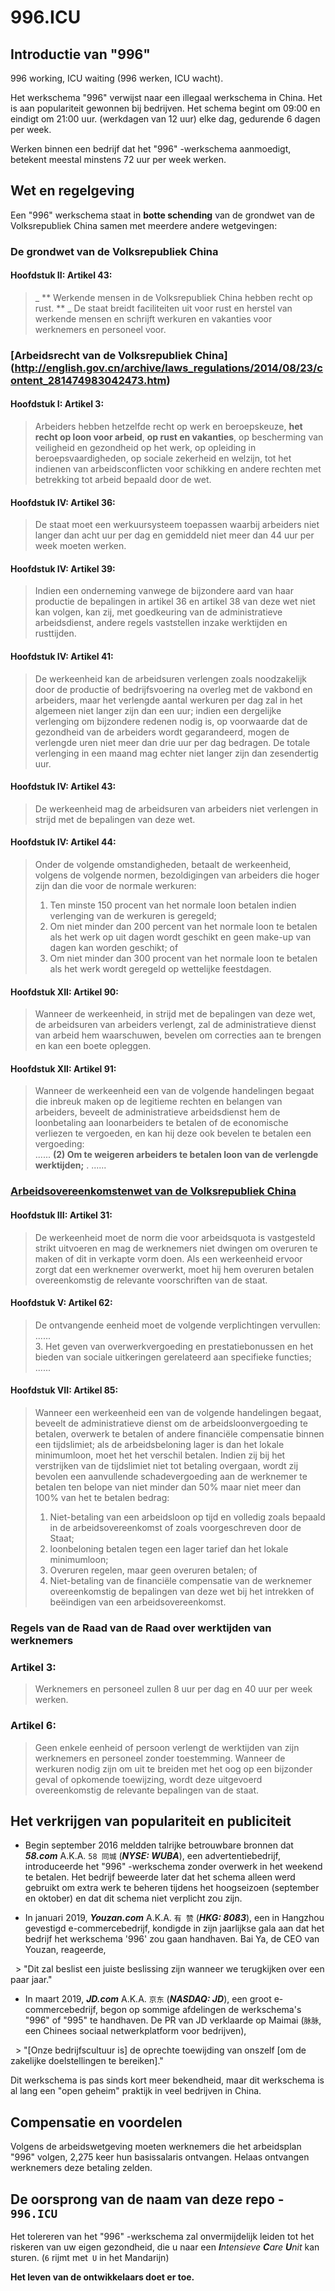 996.ICU
===

## Introductie van "996"
996 working, ICU waiting (996 werken, ICU wacht).

Het werkschema "996" verwijst naar een illegaal werkschema in China. Het is aan populariteit gewonnen bij bedrijven. Het schema begint om 09:00 en eindigt om 21:00 uur. (werkdagen van 12 uur) elke dag, gedurende 6 dagen per week.

Werken binnen een bedrijf dat het "996" -werkschema aanmoedigt, betekent meestal minstens 72 uur per week werken.

## Wet en regelgeving

Een "996" werkschema staat in **botte schending** van de grondwet van de Volksrepubliek China samen met meerdere andere wetgevingen:

### De grondwet van de Volksrepubliek China

#### Hoofdstuk II: Artikel 43:
> _ ** Werkende mensen in de Volksrepubliek China hebben recht op rust. ** _
> De staat breidt faciliteiten uit voor rust en herstel van werkende mensen en schrijft werkuren en vakanties voor werknemers en personeel voor.

### [Arbeidsrecht van de Volksrepubliek China] (http://english.gov.cn/archive/laws_regulations/2014/08/23/content_281474983042473.htm)

#### Hoofdstuk I: Artikel 3:
> Arbeiders hebben hetzelfde recht op werk en beroepskeuze, **het recht op loon voor arbeid**, **op rust en vakanties**, op bescherming van veiligheid en gezondheid op het werk, op opleiding in beroepsvaardigheden, op sociale zekerheid en welzijn, tot het indienen van arbeidsconflicten voor schikking en andere rechten met betrekking tot arbeid bepaald door de wet.

#### Hoofdstuk IV: Artikel 36:
> De staat moet een werkuursysteem toepassen waarbij arbeiders niet langer dan acht uur per dag en gemiddeld niet meer dan 44 uur per week moeten werken.

#### Hoofdstuk IV: Artikel 39:
> Indien een onderneming vanwege de bijzondere aard van haar productie de bepalingen in artikel 36 en artikel 38 van deze wet niet kan volgen, kan zij, met goedkeuring van de administratieve arbeidsdienst, andere regels vaststellen inzake werktijden en rusttijden.

#### Hoofdstuk IV: Artikel 41:
> De werkeenheid kan de arbeidsuren verlengen zoals noodzakelijk door de productie of bedrijfsvoering na overleg met de vakbond en arbeiders, maar het verlengde aantal werkuren per dag zal in het algemeen niet langer zijn dan een uur; indien een dergelijke verlenging om bijzondere redenen nodig is, op voorwaarde dat de gezondheid van de arbeiders wordt gegarandeerd, mogen de verlengde uren niet meer dan drie uur per dag bedragen. De totale verlenging in een maand mag echter niet langer zijn dan zesendertig uur.

#### Hoofdstuk IV: Artikel 43:
> De werkeenheid mag de arbeidsuren van arbeiders niet verlengen in strijd met de bepalingen van deze wet.

#### Hoofdstuk IV: Artikel 44:
> Onder de volgende omstandigheden, betaalt de werkeenheid, volgens de volgende normen, bezoldigingen van arbeiders die hoger zijn dan die voor de normale werkuren:
> 1. Ten minste 150 procent van het normale loon betalen indien verlenging van de werkuren is geregeld;
> 2. Om niet minder dan 200 percent van het normale loon te betalen als het werk op uit dagen wordt geschikt en geen make-up van dagen kan worden geschikt; of
> 3. Om niet minder dan 300 procent van het normale loon te betalen als het werk wordt geregeld op wettelijke feestdagen.

#### Hoofdstuk XII: Artikel 90:
> Wanneer de werkeenheid, in strijd met de bepalingen van deze wet, de arbeidsuren van arbeiders verlengt, zal de administratieve dienst van arbeid hem waarschuwen, bevelen om correcties aan te brengen en kan een boete opleggen.

#### Hoofdstuk XII: Artikel 91:
> Wanneer de werkeenheid een van de volgende handelingen begaat die inbreuk maken op de legitieme rechten en belangen van arbeiders, beveelt de administratieve arbeidsdienst hem de loonbetaling aan loonarbeiders te betalen of de economische verliezen te vergoeden, en kan hij deze ook bevelen te betalen een vergoeding:  
> ......
> __(2) Om te weigeren arbeiders te betalen loon van de verlengde werktijden;__ . 
> ......

### [Arbeidsovereenkomstenwet van de Volksrepubliek China](http://english.gov.cn/archive/laws_regulations/2014/08/23/content_281474983042501.htm)

#### Hoofdstuk III: Artikel 31:
> De werkeenheid moet de norm die voor arbeidsquota is vastgesteld strikt uitvoeren en mag de werknemers niet dwingen om overuren te maken of dit in verkapte vorm doen. Als een werkeenheid ervoor zorgt dat een werknemer overwerkt, moet hij hem overuren betalen overeenkomstig de relevante voorschriften van de staat.

#### Hoofdstuk V: Artikel 62:
> De ontvangende eenheid moet de volgende verplichtingen vervullen:  
> ......  
> 3. Het geven van overwerkvergoeding en prestatiebonussen en het bieden van sociale uitkeringen gerelateerd aan specifieke functies;  
> ......  

#### Hoofdstuk VII: Artikel 85:
> Wanneer een werkeenheid een van de volgende handelingen begaat, beveelt de administratieve dienst om de arbeidsloonvergoeding te betalen, overwerk te betalen of andere financiële compensatie binnen een tijdslimiet; als de arbeidsbeloning lager is dan het lokale minimumloon, moet het het verschil betalen. Indien zij bij het verstrijken van de tijdslimiet niet tot betaling overgaan, wordt zij bevolen een aanvullende schadevergoeding aan de werknemer te betalen ten belope van niet minder dan 50% maar niet meer dan 100% van het te betalen bedrag:
> 1. Niet-betaling van een arbeidsloon op tijd en volledig zoals bepaald in de arbeidsovereenkomst of zoals voorgeschreven door de Staat;
> 2. loonbeloning betalen tegen een lager tarief dan het lokale minimumloon;
> 3. Overuren regelen, maar geen overuren betalen; of
> 4. Niet-betaling van de financiële compensatie van de werknemer overeenkomstig de bepalingen van deze wet bij het intrekken of beëindigen van een arbeidsovereenkomst.

### Regels van de Raad van de Raad over werktijden van werknemers

### Artikel 3:
> Werknemers en personeel zullen 8 uur per dag en 40 uur per week werken.

### Artikel 6:
> Geen enkele eenheid of persoon verlengt de werktijden van zijn werknemers en personeel zonder toestemming. Wanneer de werkuren nodig zijn om uit te breiden met het oog op een bijzonder geval of opkomende toewijzing, wordt deze uitgevoerd overeenkomstig de relevante bepalingen van de staat.

## Het verkrijgen van populariteit en publiciteit

- Begin september 2016 meldden talrijke betrouwbare bronnen dat __*58.com*__ A.K.A. `58 同城` (__*NYSE: WUBA*__), een advertentiebedrijf, introduceerde het "996" -werkschema zonder overwerk in het weekend te betalen. Het bedrijf beweerde later dat het schema alleen werd gebruikt om extra werk te beheren tijdens het hoogseizoen (september en oktober) en dat dit schema niet verplicht zou zijn.

- In januari 2019, __*Youzan.com*__ A.K.A. `有 赞` (__*HKG: 8083*__), een in Hangzhou gevestigd e-commercebedrijf, kondigde in zijn jaarlijkse gala aan dat het bedrijf het werkschema '996' zou gaan handhaven. Bai Ya, de CEO van Youzan, reageerde,

  > "Dit zal beslist een juiste beslissing zijn wanneer we terugkijken over een paar jaar."

- In maart 2019, __*JD.com*__ A.K.A. `京东` (__*NASDAQ: JD*__), een groot e-commercebedrijf, begon op sommige afdelingen de werkschema's "996" of "995" te handhaven. De PR van JD verklaarde op Maimai (`脉脉`, een Chinees sociaal netwerkplatform voor bedrijven),

  > "[Onze bedrijfscultuur is] de oprechte toewijding van onszelf [om de zakelijke doelstellingen te bereiken]."

Dit werkschema is pas sinds kort meer bekendheid, maar dit werkschema is al lang een "open geheim" praktijk in veel bedrijven in China.
## Compensatie en voordelen

Volgens de arbeidswetgeving moeten werknemers die het arbeidsplan "996" volgen, 2,275 keer hun basissalaris ontvangen. Helaas ontvangen werknemers deze betaling zelden.

## De oorsprong van de naam van deze repo - `996.ICU`

Het tolereren van het "996" -werkschema zal onvermijdelijk leiden tot het riskeren van uw eigen gezondheid, die u naar een _**I**ntensieve **C**are **U**nit_ kan sturen. (`6` rijmt met` U` in het Mandarijn)

__Het leven van de ontwikkelaars doet er toe.__
